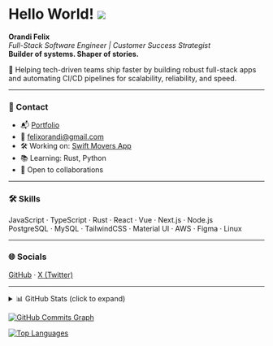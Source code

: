 # Hello World! ![](https://user-images.githubusercontent.com/18350557/176309783-0785949b-9127-417c-8b55-ab5a4333674e.gif)

**Orandi Felix**  
*Full-Stack Software Engineer | Customer Success Strategist*  
**Builder of systems. Shaper of stories.**

🚀 Helping tech-driven teams ship faster by building robust full-stack apps and automating CI/CD pipelines for scalability, reliability, and speed.

---

### 🔗 Contact
- 📬 [Portfolio](https://orandi-dev-app.lovable.app/)
- 📧 [felixorandi@gmail.com](mailto:felixorandi@gmail.com)
- 🛠️ Working on: [Swift Movers App](http://swiftmovers-web-app.onrender.com/)
- 📚 Learning: Rust, Python
- 🤝 Open to collaborations

---

### 🛠️ Skills
JavaScript · TypeScript · Rust · React · Vue · Next.js · Node.js  
PostgreSQL · MySQL · TailwindCSS · Material UI · AWS · Figma · Linux

---

### 🌐 Socials
[GitHub](https://github.com/orandifelix) · [X (Twitter)](https://x.com/fel_rand)

---

<details>
<summary>📊 GitHub Stats (click to expand)</summary>

<div align="center">
  
<img src="https://github-readme-stats.vercel.app/api?username=orandifelix&show_icons=true&count_private=true&title_color=0891b2&text_color=ffffff&icon_color=0891b2&bg_color=1c1917&hide_border=true" width="48%" />

<img src="https://github-readme-streak-stats.herokuapp.com/?user=orandifelix&theme=dark&hide_border=true" width="48%" />

<img src="https://github-readme-stats.vercel.app/api/top-langs/?username=orandifelix&langs_count=6&layout=compact&title_color=0891b2&text_color=ffffff&icon_color=0891b2&bg_color=1c1917&hide_border=true" width="48%" />

</div>

</details>


<a href="http://www.github.com/orandifelix"><img src="https://github-readme-activity-graph.cyclic.app/graph?username=orandifelix&bg_color=1c1917&color=ffffff&line=0891b2&point=ffffff&area_color=1c1917&area=true&hide_border=true&custom_title=GitHub%20Commits%20Graph" alt="GitHub Commits Graph" /></a>

<a href="https://github.com/orandifelix" align="left"><img src="https://github-readme-stats.vercel.app/api/top-langs/?username=orandifelix&langs_count=10&title_color=0891b2&text_color=ffffff&icon_color=0891b2&bg_color=1c1917&hide_border=true&locale=en&custom_title=Top%20%Languages" alt="Top Languages" /></a>


                    
